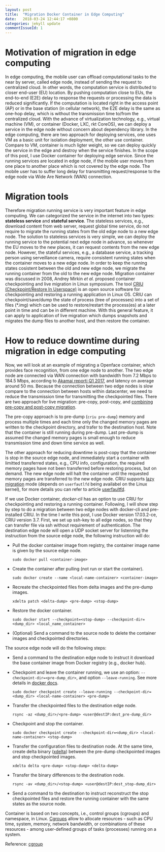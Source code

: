```yaml
---
layout: post
title:  "Migration Docker Container in Edge Computing"
date:   2018-03-24 12:44:17 +0800
categories: jekyll update
commentIssueId: 1
---
```

# Motivation of migration in edge computing
In edge computing, the mobile user can offload computational tasks to the near by server, called edge node, instead of sending the request to centralized cloud. 
In other words, the computation service is distributed to closer end-user (EU) location.
By pushing computation close to EUs, the end-to-end (E2E) delay to response the requests or processing the data is reduced significantly. 
If the computation is located right in the access point (AP) or in the base station (in cellular network), the E2E delay is the same as one-hop delay, which is without the transmission time to/from the centralized cloud. 
With the advance of virtualization technology, e.g., virtual machine (VM), or container (Docker, LXC, rkt CoreOS), we can deploy a service in the edge node without concern about dependency library.
In the edge computing, there are two approach for deploying services, one uses VM as a basic unit for isolation deployment, the other use container. 
Compare to VM, container is much ligter weight, so we can deploy quickly the service in the edge and destroy when the service finishes.
In the scope of this post, I use Docker container for deploying edge service. 
Since the running services are located in edge node, if the mobile user moves from one place to another place which is not covered by the edge node. 
The mobile user has to suffer long delay for transmitting request/response to the edge node via Wide Are Network (WAN) connection.

# Migration tools
Therefore migration running service is very important feature in edge computing. 
We can categorized the service in the internet into two types: **stateless service** and **stateful service**. 
The stateless services, e.g., download content from web server, request global time service, do not require to migrate the running states from the old edge node to a new edge node.
The solution to stateless services is very simple, we can deploy the running service to the potential next edge node in advance, so whenever the EU moves to the new places, it can request contents from the new edge node. 
However, the stateful services, e.g., a database service, a tracking person using serveillance camera, require consistent running states when the container moves to a new edge node.
In order to keep the running states cosistent between the old and new edge node, we migrate the running container from the old to the new edge node. 
Migration container was discussed in 2008, Andrey Mirkin *et al.* proposed container checkpointing and live migration in Linux symposium. 
The tool [CRIU (Checkpoint/Restore In Userspace)](https://criu.org/Main_Page) is an open source software for checkpointing and restoring a running application in Linux OS.
CRIU can checkpoint/save/dump the state of process (tree of processes) into a set of files (*.img) which can be used to restore/restart the process(es) at a later point in time and can be in different machine.
With this general feature, it can apply to application of live migration which dumps snapshots and migrates the dump files to another host, and then restore the container. 

# How to reduce downtime during migration in edge computing
Now, we will look at an example of migrating a Openface container, which provides face recognition, from one edge node to another. 
The two edge node are connected via WAN connection with bandwidth from 7.2 Mbps to 184.5 Mbps, according to [Akamai reporti Q1 2017](https://www.akamai.com/state-of-the-internet-report/), and latency on average around 50 ms.
Because the connection between two edge nodes is slow compare to the connection between hosts within datacenter, we need to reduce the transmission time for transmitting the checkpointed files. 
There are two approach for live migration: pre-copy, post-copy, and [combining pre-copy and post-copy migration](https://lisas.de/~adrian/?p=1253). 

The pre-copy approach is to pre-dump (`criu pre-dump`) memory and process multiple times and each time only the changed memory pages are written to the checkpoint directory, and trafer to the destination host. 
Note that the container is still running during pre-dump. 
Last pre-dump is assumed the changed memory pages is small enough to reduce transmission time and down time service as well. 

The other approach for reducing downtime is post-copy that the container is stop in the source edge node, and immediately start a container with limitted transferred states, e.g., CPU info, configuration, the required memory pages have not been transferred before restoring process, but on demand. 
The new edge node will halt the container until the requested memory pages are transferred to the new edge node.
CRIU supports [lazy migration](https://lisas.de/~adrian/?p=1287) mode (depends on `userfautlfd` being availabel on the Linux kernel), for more details you can refer to article [userfaultfd](https://criu.org/Userfaultfd).

If we use Docker container, *docker-cli* has an option to use CRIU for checkpointing and restoring a running container. 
Following, I will show step by step to do a migration between two edge nodes with docker-cli and pre-installed CRIU. In the time I write this post, I use Docker version 17.03.2-ce, CRIU version 3.7.
First, we set up ssh-key to all edge nodes, so that they can transfer file via ssh without requirement of authentication. 
The destination edge node will open a UDP socket server for listenning the instruction from the source edge node, the following instruction will do:
* Pull the docker container image from registry, the container image name is given by the source edge node.

    `sudo docker pull <container-image>`
* Create the container after pulling (not run or start the container).

    `sudo docker create --name <local-name-container> <container-image>`
* Recreate the checkpointed files from delta images and the pre-dump images. 

    `xdelta patch <delta-dump> <pre-dump> <stop-dump>`
* Restore the docker container.

    `sudo docker start --checkpoint=<stop-dump> --checkpoint-dir=<dump_dir> <local_name_container>`
* (Optional) Send a command to the source node to delete the container images and checkpointed directories.

The source edge node will do the following steps:
* Send a command to the destination edge node to instruct it download the base container image from Docker registry (e.g., docker hub).
* Checkpoint and leave the container running, we use an option: `--checkpoint-dir=<pre-dump_dir>`, and option `--leave-running`. See more details in [docker docs](https://docs.docker.com/engine/reference/commandline/checkpoint/).

    `sudo docker checkpoint create --leave-running --checkpoint-dir=<dump_dir> <local-name-container> <pre-dump>`
* Transfer the checkpointed files to the destination edge node.

    `rsync -az <dump_dir>/<pre-dump> <user@destIP:dest_pre-dump_dir>`
* Checkpoint and stop the container.

    `sudo docker checkpoint create --checkpoint-dir=<dump_dir> <local-name-container> <stop-dump>`
* Transfer the configuration files to destination node. At the same time, create delta binary ([xdelta](http://xdelta.org/)) between the pre-dump checkpointed images and stop checkpointed images.

    `xdelta delta <pre-dump> <stop-dump> <delta-dump>`
* Transfer the binary differences to the destination node.

    `rsync -av <dump_dir>/<stop-dump> <user@destIP:dest_stop-dump_dir>`
* Send a command to the destination to instruct reconstruct the stop checkpointed files and restore the running container with the same states as the source node. 



Container is based on two concepts, i.e., control groups (cgroups) and namespace, in Linux. [Cgroups](https://access.redhat.com/documentation/en-us/red_hat_enterprise_linux/6/html/resource_management_guide/ch01) allow to allocate resources - such as CPU time, system, memory, network bandwidth, or combinations of these resources - among user-defined groups of tasks (processes) running on a system.


Reference:
[cgroup](https://access.redhat.com/documentation/en-us/red_hat_enterprise_linux/6/html/resource_management_guide/ch01)






